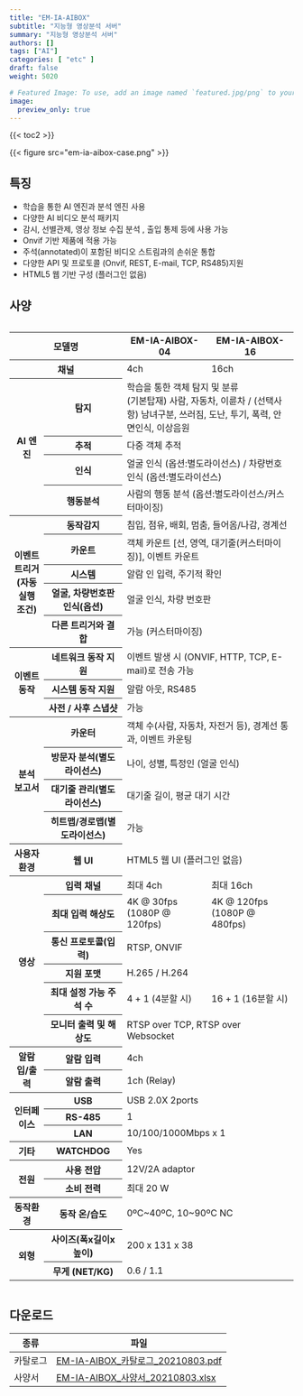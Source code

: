 ```yaml
---
title: "EM-IA-AIBOX"
subtitle: "지능형 영상분석 서버"
summary: "지능형 영상분석 서버"
authors: []
tags: ["AI"]
categories: [ "etc" ]
draft: false
weight: 5020

# Featured Image: To use, add an image named `featured.jpg/png` to your page's folder.
image:
  preview_only: true
---
```


{{< toc2 >}}

<div class="container">
<div class="row justify-content-center align-items-center">
<div class="col-sm-6">

{{< figure src="em-ia-aibox-case.png" >}}

</div>
</div>
</div>

## 특징

- 학습을 통한 AI 엔진과 분석 엔진 사용
- 다양한 AI 비디오 분석 패키지
- 감시, 선별관제, 영상 정보 수집 분석 , 출입 통제 등에 사용 가능
- Onvif 기반 제품에 적용 가능
- 주석(annotated)이 포함된 비디오 스트림과의 손쉬운 통합
- 다양한 API 및 프로토콜 (Onvif, REST, E-mail, TCP, RS485)지원
- HTML5 웹 기반 구성 (플러그인 없음)


## 사양

<div style="overflow-x: auto">
<table class="spec">
<thead>
<tr>
<th colspan="2">모델명</th>
<th>EM-IA-AIBOX-04</th>
<th>EM-IA-AIBOX-16</th>
</tr>
</thead>
<tbody>
<tr>
<th colspan="2">채널</th>
<td>4ch</td>
<td>16ch</td>
</tr>
<tr>
<th rowspan="4">AI 엔진</th>
<th>탐지</th>
<td colspan="2">학습을 통한 객체 탐지 및 분류<br>(기본탑재) 사람, 자동차, 이륜차 / (선택사항) 남녀구분, 쓰러짐, 도난, 투기, 폭력, 안면인식, 이상음원</td>
</tr>
<tr>
<th>추적</th>
<td colspan="2">다중 객체 추적</td>
</tr>
<tr>
<th>인식</th>
<td colspan="2">얼굴 인식 (옵션:별도라이선스) / 차량번호 인식 (옵션:별도라이선스)</td>
</tr>
<tr>
<th>행동분석</th>
<td colspan="2">사람의 행동 분석 (옵션:별도라이선스/커스터마이징)</td>
</tr>
<tr>
<th rowspan="5">이벤트 트리거<br>(자동 실행 조건)</th>
<th>동작감지</th>
<td colspan="2">침입, 점유, 배회, 멈춤, 들어옴/나감, 경계선</td>
</tr>
<tr>
<th>카운트</th>
<td colspan="2">객체 카운트 [선, 영역, 대기줄(커스터마이징)], 이벤트 카운트</td>
</tr>
<tr>
<th>시스템</th>
<td colspan="2">알람 인 입력, 주기적 확인</td>
</tr>
<tr>
<th>얼굴, 차량번호판 인식(옵션)</th>
<td colspan="2">얼굴 인식, 차량 번호판</td>
</tr>
<tr>
<th>다른 트리거와 결합</th>
<td colspan="2">가능 (커스터마이징)</td>
</tr>
<tr>
<th rowspan="3">이벤트 동작</th>
<th>네트워크 동작 지원</th>
<td colspan="2">이벤트 발생 시 (ONVIF, HTTP, TCP, E-mail)로 전송 가능</td>
</tr>
<tr>
<th>시스템 동작 지원</th>
<td colspan="2">알람 아웃, RS485</td>
</tr>
<tr>
<th>사전 / 사후 스냅샷</th>
<td colspan="2">가능</td>
</tr>
<tr>
<th rowspan="4">분석 보고서</th>
<th>카운터</th>
<td colspan="2">객체 수(사람, 자동차, 자전거 등), 경계선 통과, 이벤트 카운팅</td>
</tr>
<tr>
<th>방문자 분석(별도라이선스)</th>
<td colspan="2">나이, 성별, 특정인 (얼굴 인식)</td>
</tr>
<tr>
<th>대기줄 관리(별도라이선스)</th>
<td colspan="2">대기줄 길이, 평균 대기 시간</td>
</tr>
<tr>
<th>히트맵/경로맵(별도라이선스)</th>
<td colspan="2">가능</td>
</tr>
<tr>
<th>사용자 환경</th>
<th>웹 UI</th>
<td colspan="2">HTML5 웹 UI (플러그인 없음)</td>
</tr>
<tr>
<th rowspan="6">영상</th>
<th>입력 채널</th>
<td>최대 4ch</td>
<td>최대 16ch</td>
</tr>
<tr>
<th>최대 입력 해상도</th>
<td>4K @ 30fps (1080P @ 120fps)</td>
<td>4K @ 120fps (1080P @ 480fps)</td>
</tr>
<tr>
<th>통신 프로토콜(입력)</th>
<td colspan="2">RTSP, ONVIF</td>
</tr>
<tr>
<th>지원 포맷</th>
<td colspan="2">H.265 / H.264</td>
</tr>
<tr>
<th>최대 설정 가능 주석 수</th>
<td>4 + 1 (4분할 시)</td>
<td>16 + 1 (16분할 시)</td>
</tr>
<tr>
<th>모니터 출력 및 해상도</th>
<td colspan="2">RTSP over TCP, RTSP over Websocket</td>
</tr>
<tr>
<th rowspan="2">알람 입/출력</th>
<th>알람 입력</th>
<td colspan="2">4ch</td>
</tr>
<tr>
<th>알람 출력</th>
<td colspan="2">1ch (Relay)</td>
</tr>
<tr>
<th rowspan="3">인터페이스</th>
<th>USB</th>
<td colspan="2">USB 2.0X 2ports</td>
</tr>
<tr>
<th>RS-485</th>
<td colspan="2">1</td>
</tr>
<tr>
<th>LAN</th>
<td colspan="2">10/100/1000Mbps x 1</td>
</tr>
<tr>
<th>기타</th>
<th>WATCHDOG</th>
<td colspan="2">Yes</td>
</tr>
<tr>
<th rowspan="2">전원</th>
<th>사용 전압</th>
<td colspan="2">12V/2A adaptor</td>
</tr>
<tr>
<th>소비 전력</th>
<td colspan="2">최대 20 W</td>
</tr>
<tr>
<th>동작환경</th>
<th>동작 온/습도</th>
<td colspan="2">0ºC~40ºC, 10~90ºC NC</td>
</tr>
<tr>
<th rowspan="2">외형</th>
<th>사이즈(폭x길이x높이)</th>
<td colspan="2">200 x 131 x 38</td>
</tr>
<tr>
<th>무게 (NET/KG)</th>
<td colspan="2">0.6 / 1.1</td>
</tr>
</tbody>
</table>
</div>

## 다운로드

종류 | 파일
---- | ----
카탈로그 | [EM-IA-AIBOX_카탈로그_20210803.pdf](https://www.emstone.com/data/sales/ko/EM-IA-AIBOX_카탈로그_20210803.pdf)
사양서 | [EM-IA-AIBOX_사양서_20210803.xlsx](https://www.emstone.com/data/sales/ko/EM-IA-AIBOX_사양서_20210803.xlsx)
